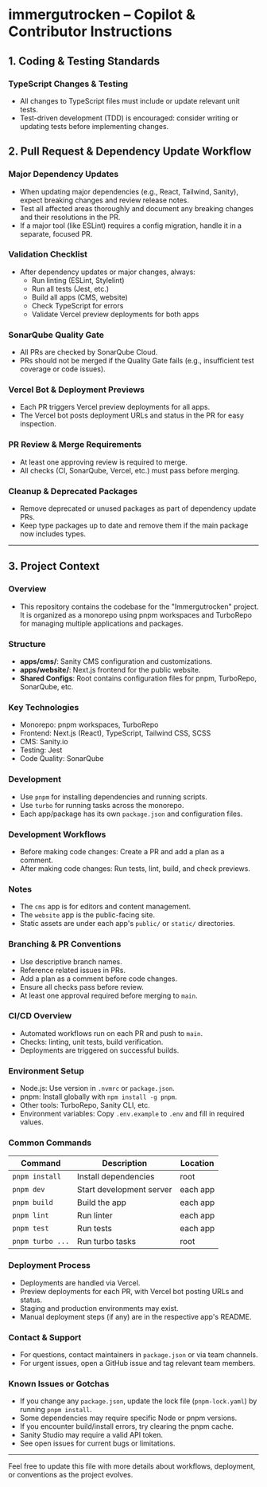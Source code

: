 
# immergutrocken – Copilot & Contributor Instructions

## 1. Coding & Testing Standards

### TypeScript Changes & Testing
- All changes to TypeScript files must include or update relevant unit tests.
- Test-driven development (TDD) is encouraged: consider writing or updating tests before implementing changes.

## 2. Pull Request & Dependency Update Workflow

### Major Dependency Updates
- When updating major dependencies (e.g., React, Tailwind, Sanity), expect breaking changes and review release notes.
- Test all affected areas thoroughly and document any breaking changes and their resolutions in the PR.
- If a major tool (like ESLint) requires a config migration, handle it in a separate, focused PR.

### Validation Checklist
- After dependency updates or major changes, always:
  - Run linting (ESLint, Stylelint)
  - Run all tests (Jest, etc.)
  - Build all apps (CMS, website)
  - Check TypeScript for errors
  - Validate Vercel preview deployments for both apps

### SonarQube Quality Gate
- All PRs are checked by SonarQube Cloud.
- PRs should not be merged if the Quality Gate fails (e.g., insufficient test coverage or code issues).

### Vercel Bot & Deployment Previews
- Each PR triggers Vercel preview deployments for all apps.
- The Vercel bot posts deployment URLs and status in the PR for easy inspection.

### PR Review & Merge Requirements
- At least one approving review is required to merge.
- All checks (CI, SonarQube, Vercel, etc.) must pass before merging.

### Cleanup & Deprecated Packages
- Remove deprecated or unused packages as part of dependency update PRs.
- Keep type packages up to date and remove them if the main package now includes types.

---

## 3. Project Context

### Overview
- This repository contains the codebase for the "Immergutrocken" project. It is organized as a monorepo using pnpm workspaces and TurboRepo for managing multiple applications and packages.

### Structure
- **apps/cms/**: Sanity CMS configuration and customizations.
- **apps/website/**: Next.js frontend for the public website.
- **Shared Configs**: Root contains configuration files for pnpm, TurboRepo, SonarQube, etc.

### Key Technologies
- Monorepo: pnpm workspaces, TurboRepo
- Frontend: Next.js (React), TypeScript, Tailwind CSS, SCSS
- CMS: Sanity.io
- Testing: Jest
- Code Quality: SonarQube

### Development
- Use `pnpm` for installing dependencies and running scripts.
- Use `turbo` for running tasks across the monorepo.
- Each app/package has its own `package.json` and configuration files.

### Development Workflows
- Before making code changes: Create a PR and add a plan as a comment.
- After making code changes: Run tests, lint, build, and check previews.

### Notes
- The `cms` app is for editors and content management.
- The `website` app is the public-facing site.
- Static assets are under each app's `public/` or `static/` directories.

### Branching & PR Conventions
- Use descriptive branch names.
- Reference related issues in PRs.
- Add a plan as a comment before code changes.
- Ensure all checks pass before review.
- At least one approval required before merging to `main`.

### CI/CD Overview
- Automated workflows run on each PR and push to `main`.
- Checks: linting, unit tests, build verification.
- Deployments are triggered on successful builds.

### Environment Setup
- Node.js: Use version in `.nvmrc` or `package.json`.
- pnpm: Install globally with `npm install -g pnpm`.
- Other tools: TurboRepo, Sanity CLI, etc.
- Environment variables: Copy `.env.example` to `.env` and fill in required values.

### Common Commands
| Command            | Description                        | Location         |
|--------------------|------------------------------------|------------------|
| `pnpm install`     | Install dependencies               | root             |
| `pnpm dev`         | Start development server           | each app         |
| `pnpm build`       | Build the app                      | each app         |
| `pnpm lint`        | Run linter                         | each app         |
| `pnpm test`        | Run tests                          | each app         |
| `pnpm turbo ...`   | Run turbo tasks                    | root             |

### Deployment Process
- Deployments are handled via Vercel.
- Preview deployments for each PR, with Vercel bot posting URLs and status.
- Staging and production environments may exist.
- Manual deployment steps (if any) are in the respective app's README.

### Contact & Support
- For questions, contact maintainers in `package.json` or via team channels.
- For urgent issues, open a GitHub issue and tag relevant team members.

### Known Issues or Gotchas
- If you change any `package.json`, update the lock file (`pnpm-lock.yaml`) by running `pnpm install`.
- Some dependencies may require specific Node or pnpm versions.
- If you encounter build/install errors, try clearing the pnpm cache.
- Sanity Studio may require a valid API token.
- See open issues for current bugs or limitations.

---
Feel free to update this file with more details about workflows, deployment, or conventions as the project evolves.

